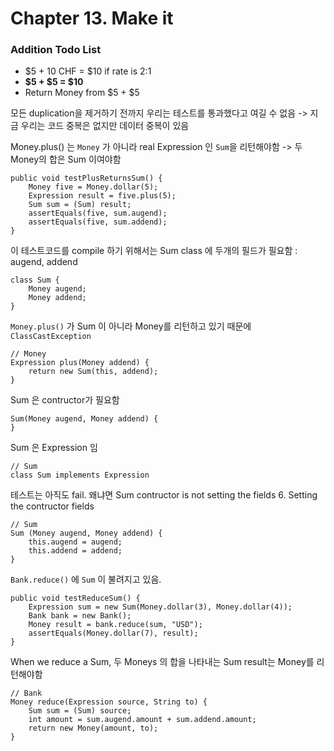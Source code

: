 # Chapter 13. Make it

### Addition Todo List

- $5 + 10 CHF = $10 if rate is 2:1
- **$5 + $5 = $10**
- Return Money from $5 + $5

모든 duplication을 제거하기 전까지 우리는 테스트를 통과했다고 여길 수 없음 -> 지금 우리는 코드 중복은 없지만 데이터 중복이 있음

Money.plus() 는 `Money` 가 아니라 real Expression 인 `Sum`을 리턴해야함 -> 두 Money의 합은 Sum 이여야함

```
public void testPlusReturnsSum() {
    Money five = Money.dollar(5);
    Expression result = five.plus(5);
    Sum sum = (Sum) result;
    assertEquals(five, sum.augend);
    assertEquals(five, sum.addend);
}
```

이 테스트코드를 compile 하기 위해서는 Sum class 에 두개의 필드가 필요함 : augend, addend

```
class Sum {
    Money augend;
    Money addend;
}
```

`Money.plus()` 가 Sum 이 아니라 Money를 리턴하고 있기 때문에 `ClassCastException`

```
// Money
Expression plus(Money addend) {
    return new Sum(this, addend);
}
```

Sum 은 contructor가 필요함

```
Sum(Money augend, Money addend) {
}
```

Sum 은 Expression 임

```
// Sum
class Sum implements Expression
```

테스트는 아직도 fail. 왜냐면 Sum contructor is not setting the fields 6. Setting the contructor fields

```
// Sum
Sum (Money augend, Money addend) {
    this.augend = augend;
    this.addend = addend;
}
```

`Bank.reduce()` 에 `Sum` 이 불려지고 있음.

```
public void testReduceSum() {
    Expression sum = new Sum(Money.dollar(3), Money.dollar(4));
    Bank bank = new Bank();
    Money result = bank.reduce(sum, "USD");
    assertEquals(Money.dollar(7), result);
}
```

When we reduce a Sum, 두 Moneys 의 합을 나타내는 Sum result는 Money를 리턴해야함

```
// Bank
Money reduce(Expression source, String to) {
    Sum sum = (Sum) source;
    int amount = sum.augend.amount + sum.addend.amount;
    return new Money(amount, to);
}
```
